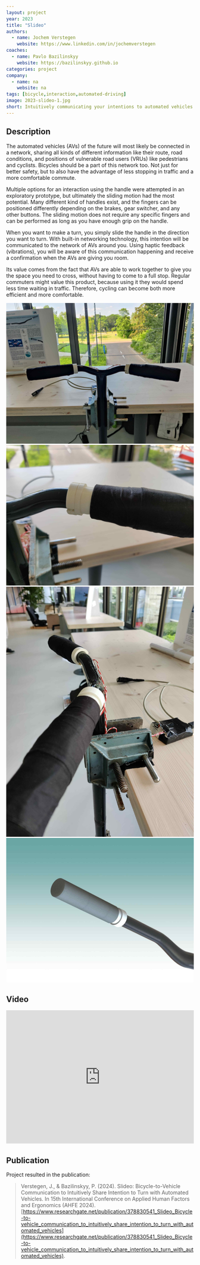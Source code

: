```yaml
---
layout: project
year: 2023
title: "Slideo"
authors:
  - name: Jochem Verstegen
    website: https://www.linkedin.com/in/jochemverstegen
coaches:
  - name: Pavlo Bazilinskyy
    website: https://bazilinskyy.github.io
categories: project
company:
  - name: na
    website: na
tags: [bicycle,interaction,automated-driving]
image: 2023-slideo-1.jpg
short: Intuitively communicating your intentions to automated vehicles. 
---
```


## Description
The automated vehicles (AVs) of the future will most likely be connected in a network, sharing all kinds of different information like their route, road conditions, and positions of vulnerable road users (VRUs) like pedestrians and cyclists. Bicycles should be a part of this network too. Not just for better safety, but to also have the advantage of less stopping in traffic and a more comfortable commute. 

Multiple options for an interaction using the handle were attempted in an exploratory prototype, but ultimately the sliding motion had the most potential. Many different kind of handles exist, and the fingers can be positioned differently depending on the brakes, gear switcher, and any other buttons. The sliding motion does not require any specific fingers and can be performed as long as you have enough grip on the handle.

When you want to make a turn, you simply slide the handle in the direction you want to turn. With built-in networking technology, this intention will be communicated to the network of AVs around you. Using haptic feedback (vibrations), you will be aware of this communication happening and receive a confirmation when the AVs are giving you room.

Its value comes from the fact that AVs are able to work together to give you the space you need to cross, without having to come to a full stop. Regular commuters might value this product, because using it they would spend less time waiting in traffic. Therefore, cycling can become both more efficient and more comfortable.

<div class="project-image">
  <img src="/assets/img/2023-slideo-2.jpg">
</div>
<div class="project-image">
  <img src="/assets/img/2023-slideo-3.jpg">
</div>
<div class="project-image">
  <img src="/assets/img/2023-slideo-4.jpg">
</div><div class="project-image">
  <img src="/assets/img/2023-slideo-5.jpg">
</div>

## Video
<iframe style="display:inline-block; border:0px solid #FFF; width: 100%; height: 358px" src="https://www.youtube.com/embed/pXqSNENOIdk?playlist=pXqSNENOIdk&loop=1&autoplay=1&mute=1" frameborder="0" allowfullscreen></iframe>

## Publication
Project resulted in the publication:

> Verstegen, J., & Bazilinskyy, P. (2024). Slideo: Bicycle-to-Vehicle Communication to Intuitively Share Intention to Turn with Automated Vehicles. In 15th International Conference on Applied Human Factors and Ergonomics (AHFE 2024). [https://www.researchgate.net/publication/378830541_Slideo_Bicycle-to-vehicle_communication_to_intuitively_share_intention_to_turn_with_automated_vehicles](https://www.researchgate.net/publication/378830541_Slideo_Bicycle-to-vehicle_communication_to_intuitively_share_intention_to_turn_with_automated_vehicles).